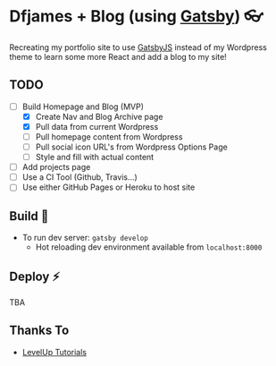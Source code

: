 # Dfjames + Blog (using [Gatsby][1]) 👓

Recreating my portfolio site to use [GatsbyJS][1] instead of my Wordpress theme to learn some more React and add a blog to my site!

## TODO
- [ ] Build Homepage and Blog (MVP)
  - [x] Create Nav and Blog Archive page
  - [x] Pull data from current Wordpress
  - [ ] Pull homepage content from Wordpress
  - [ ] Pull social icon URL's from Wordpress Options Page
  - [ ] Style and fill with actual content
- [ ] Add projects page
- [ ] Use a CI Tool (Github, Travis...)
- [ ] Use either GitHub Pages or Heroku to host site

## Build 🔧
- To run dev server: ```gatsby develop```
  - Hot reloading dev environment available from ```localhost:8000```

## Deploy :zap:
TBA

## Thanks To
- [LevelUp Tutorials](https://www.leveluptutorials.com)


[1]: https://www.gatsbyjs.org